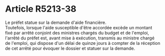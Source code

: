 # Article R5213-38

  
Le préfet statue sur la demande d'aide financière.   
Toutefois, lorsque l'aide susceptible d'être accordée excède un montant fixé par arrêté conjoint des ministres chargés du budget et de l'emploi, l'arrêté du préfet est, avant mise à exécution, transmis au ministre chargé de l'emploi, qui dispose d'un délai de quinze jours à compter de la réception de cet arrêté pour évoquer le dossier et statuer sur la demande.